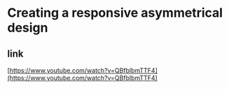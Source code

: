 # Creating a responsive asymmetrical design

## link
[https://www.youtube.com/watch?v=QBfblbmTTF4](https://www.youtube.com/watch?v=QBfblbmTTF4)
